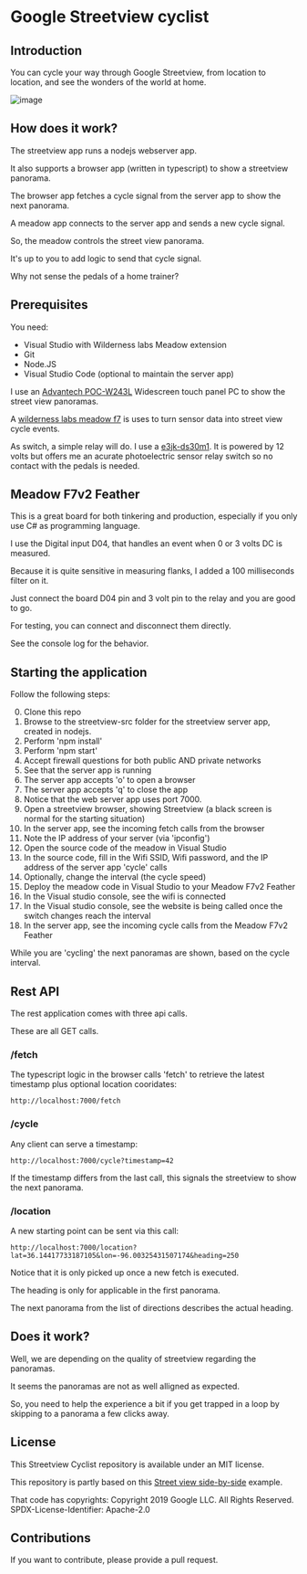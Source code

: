 # Google Streetview cyclist

## Introduction

You can cycle your way through Google Streetview, from location to location, and see the wonders of the world at home. 

![image](https://github.com/user-attachments/assets/e9641f3b-ba44-49f7-8a08-49baace943ce)

## How does it work?

The streetview app runs a nodejs webserver app.

It also supports a browser app (written in typescript) to show a streetview panorama.

The browser app fetches a cycle signal from the server app to show the next panorama.

A meadow app connects to the server app and sends a new cycle signal.

So, the meadow controls the street view panorama.

It's up to you to add logic to send that cycle signal.

Why not sense the pedals of a home trainer?

## Prerequisites

You need:

- Visual Studio with Wilderness labs Meadow extension 
- Git
- Node.JS
- Visual Studio Code (optional to maintain the server app)

I use an [Advantech POC-W243L](https://advdownload.advantech.com/productfile/PIS/POC-W243L/file/POC-W243L_DS(040920)20200409192305.pdf) Widescreen touch panel PC to show the street view panoramas.

A [wilderness labs meadow f7](https://store.wildernesslabs.co/products/meadow-f7) is uses to turn sensor data into street view cycle events.

As switch, a simple relay will do. I use a [e3jk-ds30m1](https://www.farnell.com/datasheets/1634350.pdf). It is powered by 12 volts but offers me an acurate photoelectric sensor relay switch so no contact with the pedals is needed. 

## Meadow F7v2 Feather

This is a great board for both tinkering and production, especially if you only use C# as programming language.

I use the Digital input D04, that handles an event when 0 or 3 volts DC is measured.

Because it is quite sensitive in measuring flanks, I added a 100 milliseconds filter on it. 

Just connect the board D04 pin and 3 volt pin to the relay and you are good to go. 

For testing, you can connect and disconnect them directly.

See the console log for the behavior.

## Starting the application

Follow the following steps:

0. Clone this repo
1. Browse to the streetview-src folder for the streetview server app, created in nodejs.
2. Perform 'npm install' 
3. Perform 'npm start'
4. Accept firewall questions for both public AND private networks
5. See that the server app is running
6. The server app accepts 'o' to open a browser 
7. The server app accepts 'q' to close the app
8. Notice that the web server app uses port 7000.
9. Open a streetview browser, showing Streetview (a black screen is normal for the starting situation)
10. In the server app, see the incoming fetch calls from the browser
11. Note the IP address of your server (via 'ipconfig')
12. Open the source code of the meadow in Visual Studio
13. In the source code, fill in the Wifi SSID, Wifi password, and the IP address of the server app 'cycle' calls
14. Optionally, change the interval (the cycle speed)  
15. Deploy the meadow code in Visual Studio to your Meadow F7v2 Feather
16. In the Visual studio console, see the wifi is connected
17. In the Visual studio console, see the website is being called once the switch changes reach the interval
18. In the server app, see the incoming cycle calls from the Meadow F7v2 Feather

While you are 'cycling' the next panoramas are shown, based on the cycle interval.

## Rest API

The rest application comes with three api calls.

These are all GET calls.

### /fetch

The typescript logic in the browser calls 'fetch' to retrieve the latest timestamp plus optional location cooridates:

```
http://localhost:7000/fetch
```

### /cycle

Any client can serve a timestamp: 

```
http://localhost:7000/cycle?timestamp=42
```

If the timestamp differs from the last call, this signals the streetview to show the next panorama.

### /location

A new starting point can be sent via this call:

```
http://localhost:7000/location?lat=36.14417733187105&lon=-96.00325431507174&heading=250
```

Notice that it is only picked up once a new fetch is executed. 

The heading is only for applicable in the first panorama. 

The next panorama from the list of directions describes the actual heading.

## Does it work?

Well, we are depending on the quality of streetview regarding the panoramas.

It seems the panoramas are not as well alligned as expected. 

So, you need to help the experience a bit if you get trapped in a loop by skipping to a panorama a few clicks away.

## License

This Streetview Cyclist repository is available under an MIT license.

This repository is partly based on this [Street view side-by-side](https://developers.google.com/maps/documentation/javascript/examples/streetview-simple#clone-sample) example.

That code has copyrights: Copyright 2019 Google LLC. All Rights Reserved. SPDX-License-Identifier: Apache-2.0

## Contributions

If you want to contribute, please provide a pull request.
